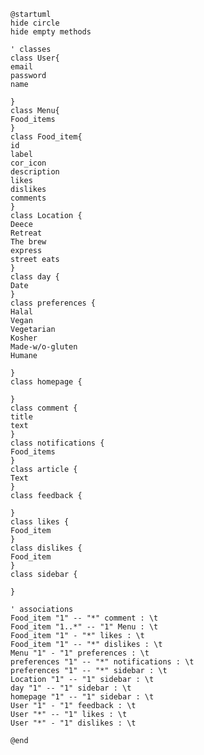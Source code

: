 ﻿```plantuml
@startuml
hide circle
hide empty methods

' classes
class User{
email
password
name

}
class Menu{
Food_items
}
class Food_item{
id
label
cor_icon
description
likes
dislikes
comments
}
class Location {
Deece
Retreat
The brew
express
street eats
}
class day {
Date
}
class preferences {
Halal
Vegan
Vegetarian
Kosher
Made-w/o-gluten
Humane

}
class homepage {

}
class comment {
title
text
}
class notifications {
Food_items
}
class article {
Text
}
class feedback {

}
class likes {
Food_item
}
class dislikes {
Food_item
}
class sidebar {

}

' associations
Food_item "1" -- "*" comment : \t
Food_item "1..*" -- "1" Menu : \t
Food_item "1" - "*" likes : \t
Food_item "1" -- "*" dislikes : \t
Menu "1" - "1" preferences : \t
preferences "1" -- "*" notifications : \t
preferences "1" -- "*" sidebar : \t
Location "1" -- "1" sidebar : \t
day "1" -- "1" sidebar : \t
homepage "1" -- "1" sidebar : \t
User "1" - "1" feedback : \t
User "*" -- "1" likes : \t
User "*" - "1" dislikes : \t

@end
```